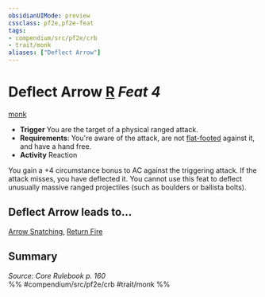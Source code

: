 ```yaml
---
obsidianUIMode: preview
cssclass: pf2e,pf2e-feat
tags:
- compendium/src/pf2e/crb
- trait/monk
aliases: ["Deflect Arrow"]
---
```

# Deflect Arrow  [R](rules/core-rulebook/chapter-9-playing-the-game.md#Actions "Reaction") *Feat 4*  
[monk](rules/traits/monk.md)  

- **Trigger** You are the target of a physical ranged attack.
- **Requirements**: You're aware of the attack, are not [flat-footed](rules/conditions.md#Flat-footed) against it, and have a hand free.
- **Activity** Reaction

You gain a +4 circumstance bonus to AC against the triggering attack. If the attack misses, you have deflected it. You cannot use this feat to deflect unusually massive ranged projectiles (such as boulders or ballista bolts).

## Deflect Arrow leads to...

[Arrow Snatching](compendium/feats/arrow-snatching.md), [Return Fire](compendium/feats/return-fire-apg.md)

## Summary

*Source: Core Rulebook p. 160*  
%% #compendium/src/pf2e/crb #trait/monk %%